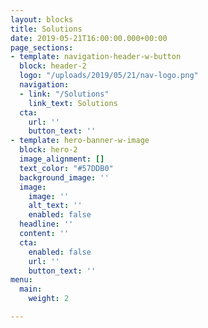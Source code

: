 ```yaml
---
layout: blocks
title: Solutions
date: 2019-05-21T16:00:00.000+00:00
page_sections:
- template: navigation-header-w-button
  block: header-2
  logo: "/uploads/2019/05/21/nav-logo.png"
  navigation:
  - link: "/Solutions"
    link_text: Solutions
  cta:
    url: ''
    button_text: ''
- template: hero-banner-w-image
  block: hero-2
  image_alignment: []
  text_color: "#57DDB0"
  background_image: ''
  image:
    image: ''
    alt_text: ''
    enabled: false
  headline: ''
  content: ''
  cta:
    enabled: false
    url: ''
    button_text: ''
menu:
  main:
    weight: 2

---
```

